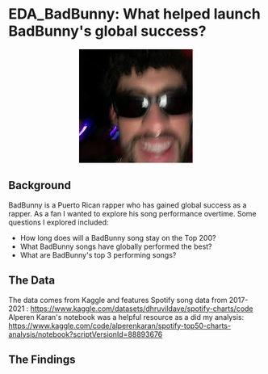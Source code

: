 # EDA_BadBunny: What helped launch BadBunny's global success?

<p align="center">
  <img src="/images/badbunny_clerb.jpg">
</p>

## Background
BadBunny is a Puerto Rican rapper who has gained global success as a rapper. As a fan I wanted to explore his song performance overtime. 
Some questions I explored included:
- How long does will a BadBunny song stay on the Top 200?
- What BadBunny songs have globally performed the best?
- What are BadBunny's top 3 performing songs?

## The Data
The data comes from Kaggle and features Spotify song data from 2017-2021 : https://www.kaggle.com/datasets/dhruvildave/spotify-charts/code <br>
Alperen Karan's notebook was a helpful resource as a did my analysis: https://www.kaggle.com/code/alperenkaran/spotify-top50-charts-analysis/notebook?scriptVersionId=88893676

## The Findings

